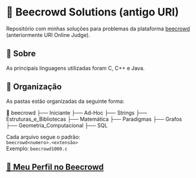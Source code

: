# 🧠 Beecrowd Solutions (antigo URI)

Repositório com minhas soluções para problemas da plataforma [beecrowd](https://www.beecrowd.com.br/) (anteriormente URI Online Judge).

## 📌 Sobre

As principais linguagens utilizadas foram C, C++ e Java.

## 📂 Organização

As pastas estão organizadas da seguinte forma:

📁 beecrowd ├── Iniciante ├── Ad-Hoc ├── Strings ├── Estruturas_e_Bibliotecas ├── Matemática ├── Paradigmas ├── Grafos ├── Geometria_Computacional ├── SQL


Cada arquivo segue o padrão:  
`beecrowd<numero>.<extensão>`  
Exemplo: `beecrowd1000.c`

## <a href="https://judge.beecrowd.com/pt/profile/1028467">🔗 Meu Perfil no Beecrowd </a>


